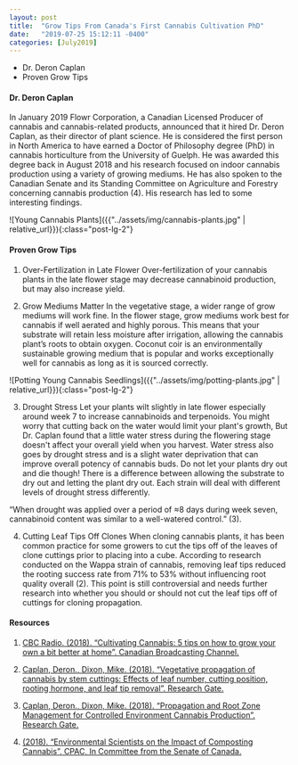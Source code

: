```yaml
---
layout: post
title:  "Grow Tips From Canada's First Cannabis Cultivation PhD"
date:   "2019-07-25 15:12:11 -0400"
categories: [July2019]
---
```



* Dr. Deron Caplan
* Proven Grow Tips


#### Dr. Deron Caplan
In January 2019 Flowr Corporation, a Canadian Licensed Producer of cannabis and cannabis-related products, announced that it hired Dr. Deron Caplan, as their director of plant science. He is considered the first person in North America to have earned a Doctor of Philosophy degree (PhD) in cannabis horticulture from the University of Guelph. He was awarded this degree back in August 2018 and his research focused on indoor cannabis production using a variety of growing mediums. He has also spoken to the Canadian Senate and its Standing Committee on Agriculture and Forestry concerning cannabis production (4). His research has led to some interesting findings.

![Young Cannabis Plants]({{"../assets/img/cannabis-plants.jpg" | relative_url}}){:class="post-lg-2"}

#### Proven Grow Tips
1. Over-Fertilization in Late Flower 
     Over-fertilization of your cannabis plants in the late flower stage may decrease cannabinoid production, but may also increase yield. 

2. Grow Mediums Matter
   In the vegetative stage, a wider range of grow mediums will work fine. In the flower stage, grow mediums work best for cannabis if well aerated and highly porous. This means that your substrate will retain less moisture after irrigation, allowing the cannabis plant’s roots to obtain oxygen. Coconut coir is an environmentally sustainable growing medium that is popular and works exceptionally well for cannabis as long as it is sourced correctly.

![Potting Young Cannabis Seedlings]({{"../assets/img/potting-plants.jpg" | relative_url}}){:class="post-lg-2"}

3. Drought Stress
     Let your plants wilt slightly in late flower especially around week 7 to increase cannabinoids and terpenoids. You might worry that cutting back on the water would limit your plant's growth, But Dr. Caplan found that a little water stress during the flowering stage doesn't affect your overall yield when you harvest. Water stress also goes by drought stress and is a slight water deprivation that can improve overall potency of cannabis buds. Do not let your plants dry out and die though! There is a difference between allowing the substrate to dry out and letting the plant dry out. Each strain will deal with different levels of drought stress differently. 

<div class="text-center blog-quote">
“When drought was applied over a period of ≈8 days during week seven, cannabinoid content was similar to a well-watered control.” (3). 
</div>

4. Cutting Leaf Tips Off Clones
   When cloning cannabis plants, it has been common practice for some growers to cut the tips off of the leaves of clone cuttings prior to placing into a cube. According to research conducted on the Wappa strain of cannabis, removing leaf tips reduced the rooting success rate from 71% to 53% without influencing root quality overall (2). This point is still controversial and needs further research into whether you should or should not cut the leaf tips off of cuttings for cloning propagation. 

#### Resources
1. <a href="https://www.cbc.ca/radio/quirks/oct-13-2018-the-great-canadian-ganja-experiment-1.4860201/cultivating-cannabis-5-tips-on-how-to-grow-your-own-a-bit-better-at-home-1.4860217">CBC Radio. (2018). “Cultivating Cannabis: 5 tips on how to grow your own a bit better at home”. Canadian Broadcasting Channel.</a>

2. <a href="https://www.researchgate.net/publication/324959284_Vegetative_propagation_of_cannabis_by_stem_cuttings_Effects_of_leaf_number_cutting_position_rooting_hormone_and_leaf_tip_removal">Caplan, Deron., Dixon, Mike. (2018). “Vegetative propagation of cannabis by stem cuttings: Effects of leaf number, cutting position, rooting hormone, and leaf tip removal”. Research Gate.</a>

3. <a href="https://www.researchgate.net/publication/327449941_Propagation_and_Root_Zone_Management_for_Controlled_Environment_Cannabis_Production">Caplan, Deron., Dixon, Mike. (2018). “Propagation and Root Zone Management for Controlled Environment Cannabis Production”. Research Gate.</a>

4. <a href="http://www.cpac.ca/en/programs/in-committee-from-the-senate-of-canada/episodes/61834436#">(2018). “Environmental Scientists on the Impact of Composting Cannabis”. CPAC, In Committee from the Senate of Canada.</a>
